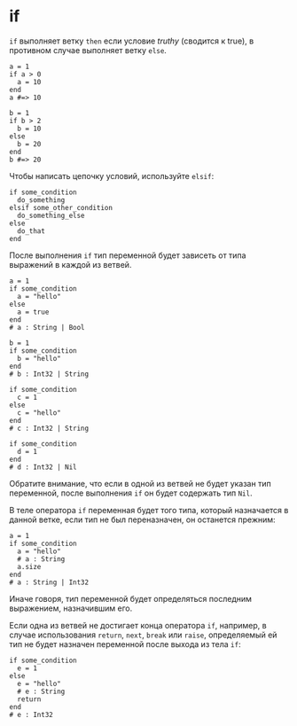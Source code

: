 # if

`if` выполняет  ветку `then` если условие *truthy* (сводится к true), в противном случае выполняет ветку `else`.

```crystal
a = 1
if a > 0
  a = 10
end
a #=> 10

b = 1
if b > 2
  b = 10
else
  b = 20
end
b #=> 20
```

Чтобы написать цепочку условий, используйте `elsif`:

```crystal
if some_condition
  do_something
elsif some_other_condition
  do_something_else
else
  do_that
end
```

После выполнения `if` тип переменной будет зависеть от типа выражений в каждой из ветвей.

```crystal
a = 1
if some_condition
  a = "hello"
else
  a = true
end
# a : String | Bool

b = 1
if some_condition
  b = "hello"
end
# b : Int32 | String

if some_condition
  c = 1
else
  c = "hello"
end
# c : Int32 | String

if some_condition
  d = 1
end
# d : Int32 | Nil
```

Обратите внимание, что если в одной из ветвей не будет указан тип переменной, после выполнения `if` он будет содержать тип `Nil`.

В теле оператора `if` переменная будет того типа, который назначается в данной ветке, если тип не был переназначен, он останется прежним:


```crystal
a = 1
if some_condition
  a = "hello"
  # a : String
  a.size
end
# a : String | Int32
```

Иначе говоря, тип переменной будет определяться последним выражением, назначившим его.

Если одна из ветвей не достигает конца оператора `if`, например, в случае использования `return`, `next`, `break` или `raise`, определяемый ей тип не будет назначен переменной после выхода из тела `if`:

```crystal
if some_condition
  e = 1
else
  e = "hello"
  # e : String
  return
end
# e : Int32
```
